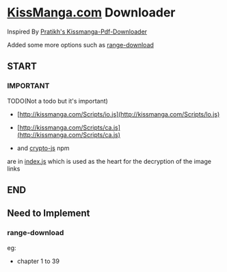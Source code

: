 # [KissManga.com](http://kissmanga.com) Downloader

Inspired By [Pratikh's Kissmanga-Pdf-Downloader](https://github.com/pratikhit07/kissmanga-pdf-downloader)

Added some more options such as [range-download](https://github.com/phanirithvij/Kissmanga-tests#range-download)

## START

### IMPORTANT

TODO(Not a todo but it's important)

* [http://kissmanga.com/Scripts/io.js](http://kissmanga.com/Scripts/lo.js)
* [http://kissmanga.com/Scripts/ca.js](http://kissmanga.com/Scripts/ca.js)

* and [crypto-js](https://www.npmjs.com/package/crypto-js) npm

are in [index.js](https://github.com/phanirithvij/Kissmanga-tests/blob/master/index.js) which is used as the heart for the decryption of the image links

## END

## Need to Implement

### range-download

eg:

* chapter 1 to 39
